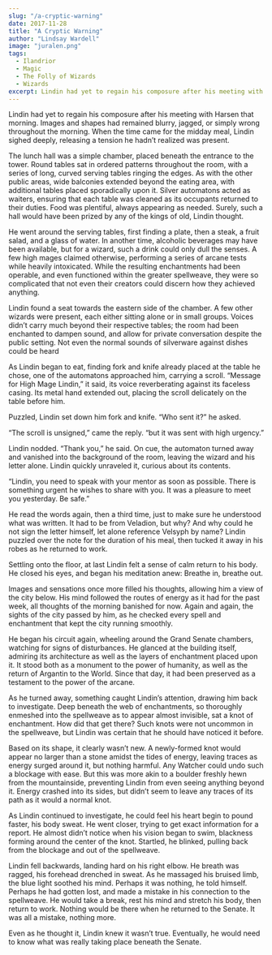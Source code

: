 ```yaml
---
slug: "/a-cryptic-warning"
date: 2017-11-28
title: "A Cryptic Warning"
author: "Lindsay Wardell"
image: "juralen.png"
tags:
  - Ilandrior
  - Magic
  - The Folly of Wizards
  - Wizards
excerpt: Lindin had yet to regain his composure after his meeting with Harsen that morning.
---
```

Lindin had yet to regain his composure after his meeting with Harsen that morning. Images and shapes had remained blurry, jagged, or simply wrong throughout the morning. When the time came for the midday meal, Lindin sighed deeply, releasing a tension he hadn’t realized was present.

The lunch hall was a simple chamber, placed beneath the entrance to the tower. Round tables sat in ordered patterns throughout the room, with a series of long, curved serving tables ringing the edges. As with the other public areas, wide balconies extended beyond the eating area, with additional tables placed sporadically upon it. Silver automatons acted as waiters, ensuring that each table was cleaned as its occupants returned to their duties. Food was plentiful, always appearing as needed. Surely, such a hall would have been prized by any of the kings of old, Lindin thought.

He went around the serving tables, first finding a plate, then a steak, a fruit salad, and a glass of water. In another time, alcoholic beverages may have been available, but for a wizard, such a drink could only dull the senses. A few high mages claimed otherwise, performing a series of arcane tests while heavily intoxicated. While the resulting enchantments had been operable, and even functioned within the greater spellweave, they were so complicated that not even their creators could discern how they achieved anything.

Lindin found a seat towards the eastern side of the chamber. A few other wizards were present, each either sitting alone or in small groups. Voices didn’t carry much beyond their respective tables; the room had been enchanted to dampen sound, and allow for private conversation despite the public setting. Not even the normal sounds of silverware against dishes could be heard

As Lindin began to eat, finding fork and knife already placed at the table he chose, one of the automatons approached him, carrying a scroll. “Message for High Mage Lindin,” it said, its voice reverberating against its faceless casing. Its metal hand extended out, placing the scroll delicately on the table before him.

Puzzled, Lindin set down him fork and knife. “Who sent it?” he asked.

“The scroll is unsigned,” came the reply. “but it was sent with high urgency.”

Lindin nodded. “Thank you,” he said. On cue, the automaton turned away and vanished into the background of the room, leaving the wizard and his letter alone. Lindin quickly unraveled it, curious about its contents.

“Lindin, you need to speak with your mentor as soon as possible. There is something urgent he wishes to share with you. It was a pleasure to meet you yesterday. Be safe.”

He read the words again, then a third time, just to make sure he understood what was written. It had to be from Veladion, but why? And why could he not sign the letter himself, let alone reference Velsyph by name? Lindin puzzled over the note for the duration of his meal, then tucked it away in his robes as he returned to work.

Settling onto the floor, at last Lindin felt a sense of calm return to his body. He closed his eyes, and began his meditation anew: Breathe in, breathe out.

Images and sensations once more filled his thoughts, allowing him a view of the city below. His mind followed the routes of energy as it had for the past week, all thoughts of the morning banished for now. Again and again, the sights of the city passed by him, as he checked every spell and enchantment that kept the city running smoothly.

He began his circuit again, wheeling around the Grand Senate chambers, watching for signs of disturbances. He glanced at the building itself, admiring its architecture as well as the layers of enchantment placed upon it. It stood both as a monument to the power of humanity, as well as the return of Argantin to the World. Since that day, it had been preserved as a testament to the power of the arcane.

As he turned away, something caught Lindin’s attention, drawing him back to investigate. Deep beneath the web of enchantments, so thoroughly enmeshed into the spellweave as to appear almost invisible, sat a knot of enchantment. How did that get there? Such knots were not uncommon in the spellweave, but Lindin was certain that he should have noticed it before.

Based on its shape, it clearly wasn’t new. A newly-formed knot would appear no larger than a stone amidst the tides of energy, leaving traces as energy surged around it, but nothing harmful. Any Watcher could undo such a blockage with ease. But this was more akin to a boulder freshly hewn from the mountainside, preventing Lindin from even seeing anything beyond it. Energy crashed into its sides, but didn’t seem to leave any traces of its path as it would a normal knot.

As Lindin continued to investigate, he could feel his heart begin to pound faster, his body sweat. He went closer, trying to get exact information for a report. He almost didn’t notice when his vision began to swim, blackness forming around the center of the knot. Startled, he blinked, pulling back from the blockage and out of the spellweave.

Lindin fell backwards, landing hard on his right elbow. He breath was ragged, his forehead drenched in sweat. As he massaged his bruised limb, the blue light soothed his mind. Perhaps it was nothing, he told himself. Perhaps he had gotten lost, and made a mistake in his connection to the spellweave. He would take a break, rest his mind and stretch his body, then return to work. Nothing would be there when he returned to the Senate. It was all a mistake, nothing more.

Even as he thought it, Lindin knew it wasn’t true. Eventually, he would need to know what was really taking place beneath the Senate.